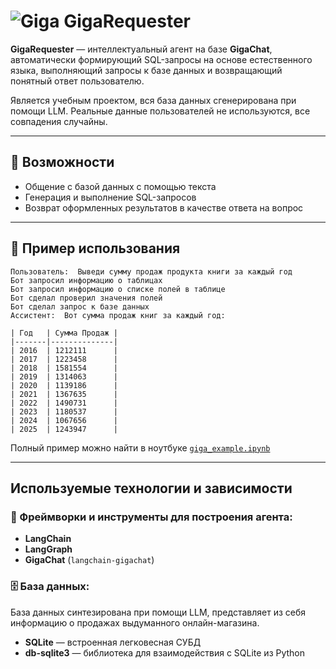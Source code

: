# ![Giga](https://cdn-app.giga.chat/misc/0.0.0/assets/common/7ff7ea03_question-icon.svg) GigaRequester
**GigaRequester** — интеллектуальный агент на базе **GigaChat**, автоматически формирующий SQL-запросы на основе естественного языка, выполняющий запросы к базе данных и возвращающий понятный ответ пользователю.

Является учебным проектом, вся база данных сгенерирована при помощи LLM. Реальные данные пользователей не используются, все совпадения случайны.

---

## 🧠 Возможности

- Общение с базой данных с помощью текста
- Генерация и выполнение SQL-запросов
- Возврат оформленных результатов в качестве ответа на вопрос

---

## 💬 Пример использования

```
Пользователь:  Выведи сумму продаж продукта книги за каждый год 
Бот запросил информацию о таблицах
Бот запросил информацию о списке полей в таблице
Бот сделал проверил значения полей
Бот сделал запрос к базе данных
Ассистент:  Вот сумма продаж книг за каждый год:

| Год   | Сумма Продаж |
|-------|--------------|
| 2016  | 1212111      |
| 2017  | 1223458      |
| 2018  | 1581554      |
| 2019  | 1314063      |
| 2020  | 1139186      |
| 2021  | 1367635      |
| 2022  | 1490731      |
| 2023  | 1180537      |
| 2024  | 1067656      |
| 2025  | 1243947      |
```

Полный пример можно найти в ноутбуке [`giga_example.ipynb`](./giga_example.ipynb)

---

## Используемые технологии и зависимости

### 🧠 Фреймворки и инструменты для построения агента:

- **LangChain** 
- **LangGraph** 
- **GigaChat** (`langchain-gigachat`)

### 🗄️ База данных:
База данных синтезирована при помощи LLM, представляет из себя информацию о продажах выдуманного онлайн-магазина.

- **SQLite** — встроенная легковесная СУБД  
- **db-sqlite3** — библиотека для взаимодействия с SQLite из Python
